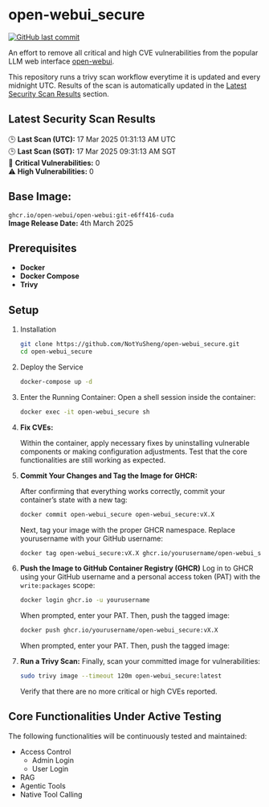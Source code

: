 # open-webui_secure

[![GitHub last commit](https://img.shields.io/github/last-commit/NotYuSheng/open-webui_secure?color=red)](#)

An effort to remove all critical and high CVE vulnerabilities from the popular LLM web interface [open-webui](https://github.com/open-webui/open-webui).

This repository runs a trivy scan workflow everytime it is updated and every midnight UTC. Results of the scan is automatically updated in the [Latest Security Scan Results](#latest-security-scan-results) section.

<!-- TRIVY_SCAN_RESULTS -->
## Latest Security Scan Results

🕒 **Last Scan (UTC):** 17 Mar 2025 01:31:13 AM UTC  
🕒 **Last Scan (SGT):** 17 Mar 2025 09:31:13 AM SGT  
🚨 **Critical Vulnerabilities:** 0  
⚠️ **High Vulnerabilities:** 0  
<!-- TRIVY_SCAN_END -->

## Base Image:
`ghcr.io/open-webui/open-webui:git-e6ff416-cuda`  
**Image Release Date:** 4th March 2025

## Prerequisites
- **Docker**
- **Docker Compose**
- **Trivy**

## Setup
1. Installation
   ```bash
   git clone https://github.com/NotYuSheng/open-webui_secure.git
   cd open-webui_secure
   ```
2. Deploy the Service
   ```bash
   docker-compose up -d
   ```
3. Enter the Running Container: Open a shell session inside the container:
   ```bash
   docker exec -it open-webui_secure sh
   ```
4. **Fix CVEs:**
   
   Within the container, apply necessary fixes by uninstalling vulnerable components or making configuration adjustments. Test that the core functionalities are still working as expected.
5. **Commit Your Changes and Tag the Image for GHCR:**
   
   After confirming that everything works correctly, commit your container’s state with a new tag:
   ```bash
   docker commit open-webui_secure open-webui_secure:vX.X
   ```
   Next, tag your image with the proper GHCR namespace. Replace yourusername with your GitHub username:
   ```bash
   docker tag open-webui_secure:vX.X ghcr.io/yourusername/open-webui_secure:vX.X
   ```
6. **Push the Image to GitHub Container Registry (GHCR)**
   Log in to GHCR using your GitHub username and a personal access token (PAT) with the `write:packages` scope:
   ```bash
   docker login ghcr.io -u yourusername
   ```
   When prompted, enter your PAT. Then, push the tagged image:
   ```bash
   docker push ghcr.io/yourusername/open-webui_secure:vX.X
   ```
   When prompted, enter your PAT. Then, push the tagged image:
7. **Run a Trivy Scan:** Finally, scan your committed image for vulnerabilities:
   ```bash
   sudo trivy image --timeout 120m open-webui_secure:latest
   ```
   Verify that there are no more critical or high CVEs reported.

## Core Functionalities Under Active Testing
The following functionalities will be continuously tested and maintained:
- Access Control
  - Admin Login
  - User Login
- RAG
- Agentic Tools
- Native Tool Calling
